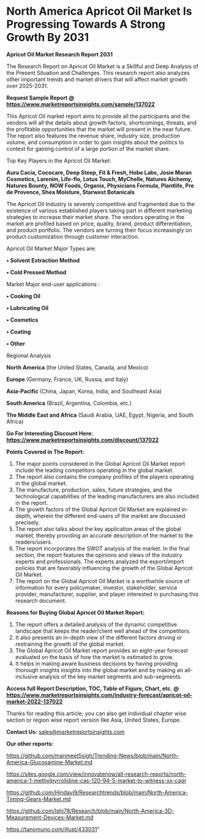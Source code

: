 # North America Apricot Oil Market Is Progressing Towards A Strong Growth By 2031

<strong>Apricot Oil Market Research Report 2031</strong>

The Research Report on Apricot Oil Market is a Skillful and Deep Analysis of the Present Situation and Challenges. This research report also analyzes other important trends and market drivers that will affect market growth over 2025-2031.

<strong>Request Sample Report @ <a href=https://www.marketreportsinsights.com/sample/137022>https://www.marketreportsinsights.com/sample/137022</a></strong>

This Apricot Oil market report aims to provide all the participants and the vendors will all the details about growth factors, shortcomings, threats, and the profitable opportunities that the market will present in the near future. The report also features the revenue share, industry size, production volume, and consumption in order to gain insights about the politics to contest for gaining control of a large portion of the market share.

Top Key Players in the Apricot Oil Market:

<strong>Aura Cacia, Cococare, Deep Steep, Fit & Fresh, Hobe Labs, Josie Maran Cosmetics, Larenim, Life-flo, Lotus Touch, MyChelle, Natures Alchemy, Natures Bounty, NOW Foods, Organix, Physicians Formula, Plantlife, Pre de Provence, Shea Moisture, Starwest Botanicals</strong>

The Apricot Oil Industry is severely competitive and fragmented due to the existence of various established players taking part in different marketing strategies to increase their market share. The vendors operating in the market are profiled based on price, quality, brand, product differentiation, and product portfolio. The vendors are turning their focus increasingly on product customization through customer interaction.

Apricot Oil Market Major Types are:

<strong>• Solvent Extraction Method

• Cold Pressed Method</strong>

Market Major end-user applications :

<strong>• Cooking Oil

• Lubricating Oil

• Cosmetics

• Coating

• Other</strong>

Regional Analysis

</u><strong><b>North America</b></strong> (the United States, Canada, and Mexico)

<strong><b>Europe </b></strong>(Germany, France, UK, Russia, and Italy)

<strong><b>Asia-Pacific</b></strong> (China, Japan, Korea, India, and Southeast Asia)

<strong><b>South America</b></strong> (Brazil, Argentina, Colombia, etc.)

<strong><b>The Middle East and Africa</b></strong> (Saudi Arabia, UAE, Egypt, Nigeria, and South Africa)

<strong>Go For Interesting Discount Here: <a href=https://www.marketreportsinsights.com/discount/137022>https://www.marketreportsinsights.com/discount/137022</a></strong>

<strong>Points Covered in The Report:</strong>
<ol>
  <li>The major points considered in the Global Apricot Oil Market report include the leading competitors operating in the global market.</li>
  <li>The report also contains the company profiles of the players operating in the global market.</li>
  <li>The manufacture, production, sales, future strategies, and the technological capabilities of the leading manufacturers are also included in the report.</li>
  <li>The growth factors of the Global Apricot Oil Market are explained in-depth, wherein the different end-users of the market are discussed precisely.</li>
  <li>The report also talks about the key application areas of the global market, thereby providing an accurate description of the market to the readers/users.</li>
  <li>The report incorporates the SWOT analysis of the market. In the final section, the report features the opinions and views of the industry experts and professionals. The experts analyzed the export/import policies that are favorably influencing the growth of the Global Apricot Oil Market.</li>
  <li>The report on the Global Apricot Oil Market is a worthwhile source of information for every policymaker, investor, stakeholder, service provider, manufacturer, supplier, and player interested in purchasing this research document.</li>
</ol>
<strong>Reasons for Buying Global Apricot Oil Market Report:</strong>

<ol>
  <li>The report offers a detailed analysis of the dynamic competitive landscape that keeps the reader/client well ahead of the competitors.</li>
  <li>It also presents an in-depth view of the different factors driving or restraining the growth of the global market.</li>
  <li>The Global Apricot Oil Market report provides an eight-year forecast evaluated on the basis of how the market is estimated to grow.</li>
  <li>It helps in making aware business decisions by having providing thorough insights insights into the global market and by making an all-inclusive analysis of the key market segments and sub-segments.</li>
</ol>
<strong>Access full Report Description, TOC, Table of Figure, Chart, etc. @ <a href=https://www.marketreportsinsights.com/industry-forecast/apricot-oil-market-2022-137022>https://www.marketreportsinsights.com/industry-forecast/apricot-oil-market-2022-137022</a></strong>


Thanks for reading this article; you can also get individual chapter wise section or region wise report version like Asia, United States, Europe.

<strong>Contact Us:</strong>
sales@marketreportsinsights.com

<strong>Our other reports:</strong>

<a href=https://github.com/manmeet5sigh/Trending-News/blob/main/North-America-Glucosamine-Market.md>https://github.com/manmeet5sigh/Trending-News/blob/main/North-America-Glucosamine-Market.md</a>

<a href=https://sites.google.com/view/innovatenow/all-research-reports/north-america-1-methylpyrrolidine-cas-120-94-5-market-to-witness-xx-cagr>https://sites.google.com/view/innovatenow/all-research-reports/north-america-1-methylpyrrolidine-cas-120-94-5-market-to-witness-xx-cagr</a>

<a href=https://github.com/Hindavi9/Researchtrends/blob/main/North-America-Timing-Gears-Market.md>https://github.com/Hindavi9/Researchtrends/blob/main/North-America-Timing-Gears-Market.md</a>

<a href=https://github.com/Ishi78/Research/blob/main/North-America-3D-Measurement-Devices-Market.md>https://github.com/Ishi78/Research/blob/main/North-America-3D-Measurement-Devices-Market.md</a>

<a href=https://tanomuno.com/illust/433031>https://tanomuno.com/illust/433031</a>"
